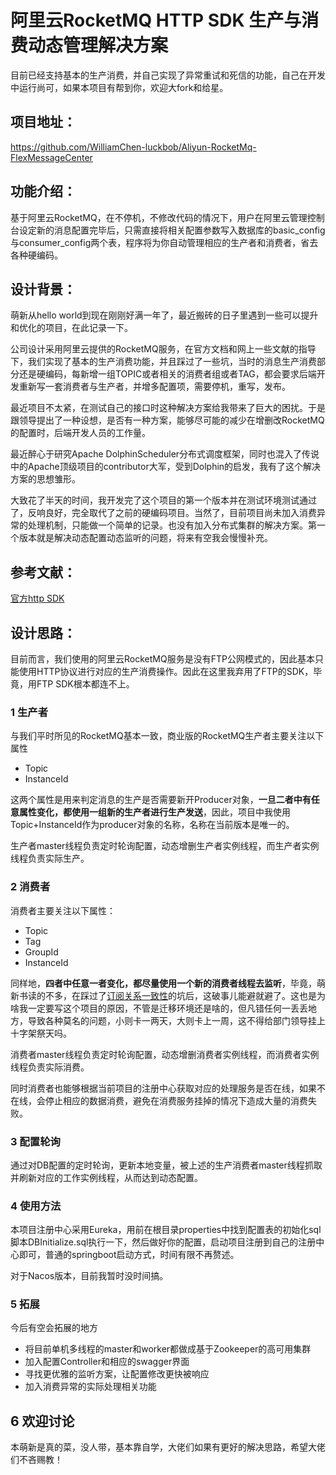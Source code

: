# 阿里云RocketMQ HTTP SDK 生产与消费动态管理解决方案

目前已经支持基本的生产消费，并自己实现了异常重试和死信的功能，自己在开发中运行尚可，如果本项目有帮到你，欢迎大fork和给星。

## 项目地址：

https://github.com/WilliamChen-luckbob/Aliyun-RocketMq-FlexMessageCenter

## 功能介绍：

基于阿里云RocketMQ，在不停机，不修改代码的情况下，用户在阿里云管理控制台设定新的消息配置完毕后，只需直接将相关配置参数写入数据库的basic_config与consumer_config两个表，程序将为你自动管理相应的生产者和消费者，省去各种硬编码。

## 设计背景：

萌新从hello world到现在刚刚好满一年了，最近搬砖的日子里遇到一些可以提升和优化的项目，在此记录一下。

公司设计采用阿里云提供的RocketMQ服务，在官方文档和网上一些文献的指导下，我们实现了基本的生产消费功能，并且踩过了一些坑，当时的消息生产消费部分还是硬编码，每新增一组TOPIC或者相关的消费者组或者TAG，都会要求后端开发重新写一套消费者与生产者，并增多配置项，需要停机，重写，发布。

最近项目不太紧，在测试自己的接口时这种解决方案给我带来了巨大的困扰。于是跟领导提出了一种设想，是否有一种方案，能够尽可能的减少在增删改RocketMQ的配置时，后端开发人员的工作量。

最近醉心于研究Apache DolphinScheduler分布式调度框架，同时也混入了传说中的Apache顶级项目的contributor大军，受到Dolphin的启发，我有了这个解决方案的思想雏形。

大致花了半天的时间，我开发完了这个项目的第一个版本并在测试环境测试通过了，反响良好，完全取代了之前的硬编码项目。当然了，目前项目尚未加入消费异常的处理机制，只能做一个简单的记录。也没有加入分布式集群的解决方案。第一个版本就是解决动态配置动态监听的问题，将来有空我会慢慢补充。

## 参考文献：

[官方http SDK](https://code.aliyun.com/aliware_rocketmq/mq-http-samples/tree/master)

## 设计思路：

目前而言，我们使用的阿里云RocketMQ服务是没有FTP公网模式的，因此基本只能使用HTTP协议进行对应的生产消费操作。因此在这里我弃用了FTP的SDK，毕竟，用FTP SDK根本都连不上。

### 1 生产者

与我们平时所见的RocketMQ基本一致，商业版的RocketMQ生产者主要关注以下属性

- Topic
- InstanceId

这两个属性是用来判定消息的生产是否需要新开Producer对象，**一旦二者中有任意属性变化，都使用一组新的生产者进行生产发送**，因此，项目中我使用Topic+InstanceId作为producer对象的名称，名称在当前版本是唯一的。

生产者master线程负责定时轮询配置，动态增删生产者实例线程，而生产者实例线程负责实际生产。

### 2 消费者

消费者主要关注以下属性：

- Topic
- Tag
- GroupId
- InstanceId

同样地，**四者中任意一者变化，都尽量使用一个新的消费者线程去监听**，毕竟，萌新书读的不多，在踩过了[订阅关系一致性](https://help.aliyun.com/document_detail/43523.html)的坑后，这破事儿能避就避了。这也是为啥我一定要写这个项目的原因，不管是迁移环境还是啥的，但凡错任何一丢丢地方，导致各种莫名的问题，小则卡一两天，大则卡上一周，这不得给部门领导挂上十字架祭天吗。

消费者master线程负责定时轮询配置，动态增删消费者实例线程，而消费者实例线程负责实际消费。

同时消费者也能够根据当前项目的注册中心获取对应的处理服务是否在线，如果不在线，会停止相应的数据消费，避免在消费服务挂掉的情况下造成大量的消费失败。

### 3 配置轮询

通过对DB配置的定时轮询，更新本地变量，被上述的生产消费者master线程抓取并刷新对应的工作实例线程，从而达到动态配置。

### 4 使用方法

本项目注册中心采用Eureka，用前在根目录properties中找到配置表的初始化sql脚本DBInitialize.sql执行一下，然后做好你的配置，启动项目注册到自己的注册中心即可，普通的springboot启动方式，时间有限不再赘述。

对于Nacos版本，目前我暂时没时间搞。

### 5 拓展

今后有空会拓展的地方

- 将目前单机多线程的master和worker都做成基于Zookeeper的高可用集群
- 加入配置Controller和相应的swagger界面
- 寻找更优雅的监听方案，让配置修改更快被响应
- 加入消费异常的实际处理相关功能

## 6 欢迎讨论

本萌新是真的菜，没人带，基本靠自学，大佬们如果有更好的解决思路，希望大佬们不吝赐教！





